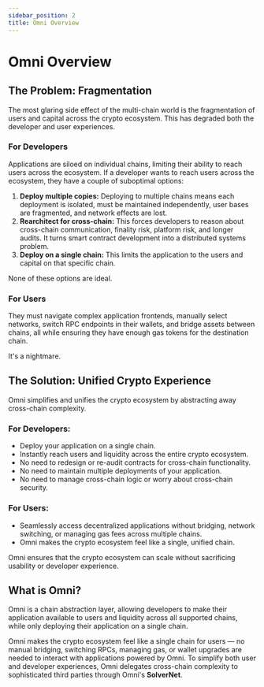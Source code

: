 ```yaml
---
sidebar_position: 2
title: Omni Overview
---
```


# Omni Overview

## The Problem: Fragmentation

The most glaring side effect of the multi-chain world is the fragmentation of users and capital across the crypto ecosystem. This has degraded both the developer and user experiences.

### For Developers

Applications are siloed on individual chains, limiting their ability to reach users across the ecosystem. If a developer wants to reach users across the ecosystem, they have a couple of suboptimal options:

1.  **Deploy multiple copies:** Deploying to multiple chains means each deployment is isolated, must be maintained independently, user bases are fragmented, and network effects are lost.
2.  **Rearchitect for cross-chain:** This forces developers to reason about cross-chain communication, finality risk, platform risk, and longer audits. It turns smart contract development into a distributed systems problem.
3.  **Deploy on a single chain:** This limits the application to the users and capital on that specific chain.

None of these options are ideal.

### For Users

They must navigate complex application frontends, manually select networks, switch RPC endpoints in their wallets, and bridge assets between chains, all while ensuring they have enough gas tokens for the destination chain.

It's a nightmare.

## The Solution: Unified Crypto Experience

Omni simplifies and unifies the crypto ecosystem by abstracting away cross-chain complexity.

### For Developers:

*   Deploy your application on a single chain.
*   Instantly reach users and liquidity across the entire crypto ecosystem.
*   No need to redesign or re-audit contracts for cross-chain functionality.
*   No need to maintain multiple deployments of your application.
*   No need to manage cross-chain logic or worry about cross-chain security.

### For Users:

*   Seamlessly access decentralized applications without bridging, network switching, or managing gas fees across multiple chains.
*   Omni makes the crypto ecosystem feel like a single, unified chain.

Omni ensures that the crypto ecosystem can scale without sacrificing usability or developer experience.

## What is Omni?

Omni is a chain abstraction layer, allowing developers to make their application available to users and liquidity across all supported chains, while only deploying their application on a single chain.

Omni makes the crypto ecosystem feel like a single chain for users — no manual bridging, switching RPCs, managing gas, or wallet upgrades are needed to interact with applications powered by Omni. To simplify both user and developer experiences, Omni delegates cross-chain complexity to sophisticated third parties through Omni's **SolverNet**.
